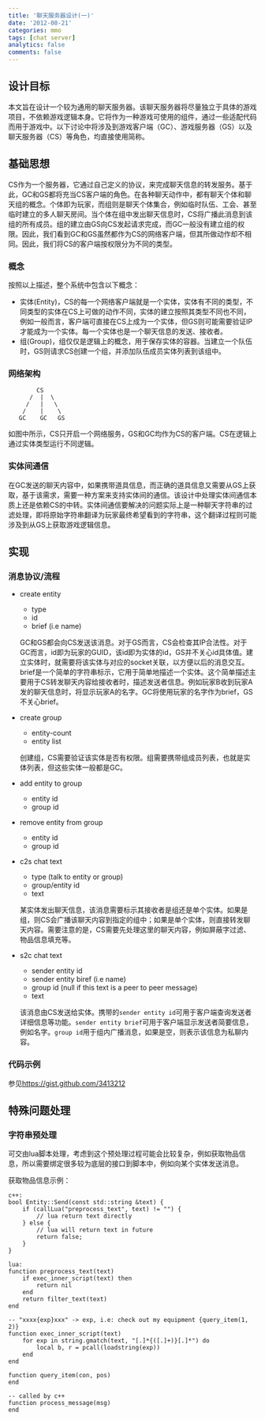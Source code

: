 ```yaml
---
title: '聊天服务器设计(一)'
date: '2012-08-21'
categories: mmo
tags: [chat server]
analytics: false
comments: false
---
```


## 设计目标

本文旨在设计一个较为通用的聊天服务器。该聊天服务器将尽量独立于具体的游戏项目，不依赖游戏逻辑本身。它将作为一种游戏可使用的组件，通过一些适配代码而用于游戏中。以下讨论中将涉及到游戏客户端（GC）、游戏服务器（GS）以及聊天服务器（CS）等角色，均直接使用简称。

## 基础思想

CS作为一个服务器，它通过自己定义的协议，来完成聊天信息的转发服务。基于此，GC和GS都将充当CS客户端的角色。在各种聊天动作中，都有聊天个体和聊天组的概念。个体即为玩家，而组则是聊天个体集合，例如临时队伍、工会、甚至临时建立的多人聊天房间。当个体在组中发出聊天信息时，CS将广播此消息到该组的所有成员。组的建立由GS向CS发起请求完成，而GC一般没有建立组的权限。因此，我们看到GC和GS虽然都作为CS的网络客户端，但其所做动作却不相同。因此，我们将CS的客户端按权限分为不同的类型。

### 概念

按照以上描述，整个系统中包含以下概念：

* 实体(Entity)，CS的每一个网络客户端就是一个实体，实体有不同的类型，不同类型的实体在CS上可做的动作不同，实体的建立按照其类型不同也不同，例如一般而言，客户端可直接在CS上成为一个实体，但GS则可能需要验证IP才能成为一个实体。每一个实体也是一个聊天信息的发送、接收者。
* 组(Group)，组仅仅是逻辑上的概念，用于保存实体的容器。当建立一个队伍时，GS则请求CS创建一个组，并添加队伍成员实体列表到该组中。

### 网络架构

            CS
          /  |  \
         /   |   \
        /    |    \
       GC    GC   GS

如图中所示，CS只开启一个网络服务，GS和GC均作为CS的客户端。CS在逻辑上通过实体类型运行不同逻辑。       

### 实体间通信

在GC发送的聊天内容中，如果携带道具信息，而正确的道具信息又需要从GS上获取，基于该需求，需要一种方案来支持实体间的通信。该设计中处理实体间通信本质上还是依赖CS的中转。实体间通信要解决的问题实际上是一种聊天字符串的过滤处理，即将原始字符串翻译为玩家最终希望看到的字符串，这个翻译过程则可能涉及到从GS上获取游戏逻辑信息。

## 实现

### 消息协议/流程

* create entity
    * type
    * id
    * brief (i.e name)

    GC和GS都会向CS发送该消息。对于GS而言，CS会检查其IP合法性。对于GC而言，id即为玩家的GUID，该id即为实体的id，GS并不关心id具体值。建立实体时，就需要将该实体与对应的socket关联，以方便以后的消息交互。brief是一个简单的字符串标示，它用于简单地描述一个实体。这个简单描述主要用于CS转发聊天内容给接收者时，描述发送者信息。例如玩家B收到玩家A发的聊天信息时，将显示玩家A的名字。GC将使用玩家的名字作为brief，GS不关心brief。

* create group
    * entity-count
    * entity list 

    创建组，CS需要验证该实体是否有权限。组需要携带组成员列表，也就是实体列表，但这些实体一般都是GC。

* add entity to group
    * entity id
    * group id
* remove entity from group
    * entity id
    * group id

* c2s chat text
    * type (talk to entity or group)
    * group/entity id
    * text

    某实体发出聊天信息，该消息需要标示其接收者是组还是单个实体。如果是组，则CS会广播该聊天内容到指定的组中；如果是单个实体，则直接转发聊天内容。需要注意的是，CS需要先处理这里的聊天内容，例如屏蔽字过滤、物品信息填充等。

* s2c chat text
    * sender entity id
    * sender entity biref (i.e name) 
    * group id (null if this text is a peer to peer message)
    * text

    该消息由CS发送给实体。携带的`sender entity id`可用于客户端查询发送者详细信息等功能。`sender entity brief`可用于客户端显示发送者简要信息，例如名字。`group id`用于组内广播消息，如果是空，则表示该信息为私聊内容。

### 代码示例

参见<https://gist.github.com/3413212>

## 特殊问题处理

### 字符串预处理

可交由lua脚本处理，考虑到这个预处理过程可能会比较复杂，例如获取物品信息，所以需要绑定很多较为底层的接口到脚本中，例如向某个实体发送消息。

获取物品信息示例：

    c++:
    bool Entity::Send(const std::string &text) {
        if (callLua("preprocess_text", text) != "") {
            // lua return text directly
        } else {
            // lua will return text in future
            return false;
        }
    }

    lua:
    function preprocess_text(text)
        if exec_inner_script(text) then
            return nil
        end
        return filter_text(text)
    end

    -- "xxxx{exp}xxx" -> exp, i.e: check out my equipment {query_item(1, 2)}
    function exec_inner_script(text)
        for exp in string.gmatch(text, "[.]*{([.]+)}[.]*") do
            local b, r = pcall(loadstring(exp))
        end
    end 

    function query_item(con, pos)
    end

    -- called by c++
    function process_message(msg)
    end
    
